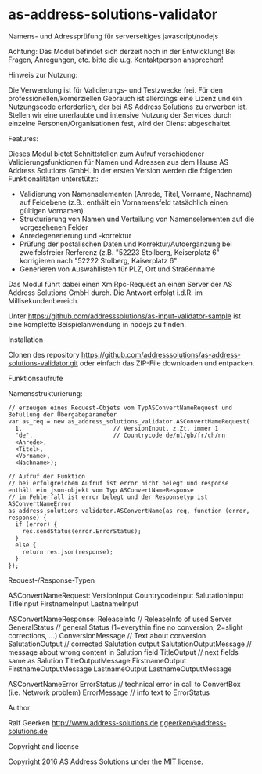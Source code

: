 # as-address-solutions-validator

Namens- und Adressprüfung für serverseitiges javascript/nodejs

Achtung: Das Modul befindet sich derzeit noch in der Entwicklung! Bei Fragen, Anregungen, etc. bitte die u.g. Kontaktperson ansprechen!

Hinweis zur Nutzung:

Die Verwendung ist für Validierungs- und Testzwecke frei. Für den professionellen/komerziellen Gebrauch ist allerdings eine Lizenz und ein Nutzungscode erforderlich, der bei AS Address Solutions zu erwerben ist. Stellen wir eine unerlaubte und intensive Nutzung der Services durch einzelne Personen/Organisationen fest, wird der Dienst abgeschaltet. 

Features:

Dieses Modul bietet Schnittstellen zum Aufruf verschiedener Validierungsfunktionen für Namen und Adressen aus dem Hause AS Address Solutions GmbH. In der ersten Version werden die folgenden Funktionalitäten unterstützt:
- Validierung von Namenselementen (Anrede, Titel, Vorname, Nachname) auf Feldebene (z.B.: enthält ein Vornamensfeld tatsächlich einen gültigen Vornamen)
- Strukturierung von Namen und Verteilung von Namenselementen auf die vorgesehenen Felder
- Anredegenerierung und -korrektur
- Prüfung der postalischen Daten und Korrektur/Autoergänzung bei zweifelsfreier Rerferenz (z.B. "52223 Stollberg, Keiserplatz 6" korrigieren nach "52222 Stolberg, Kaiserplatz 6"
- Generieren von Auswahllisten für PLZ, Ort und Straßenname

Das Modul führt dabei einen XmlRpc-Request an einen Server der AS Address Solutions GmbH durch. Die Antwort erfolgt i.d.R. im Millisekundenbereich.

Unter https://github.com/addresssolutions/as-input-validator-sample ist eine komplette Beispielanwendung in nodejs zu finden.

Installation

Clonen des repository https://github.com/addresssolutions/as-address-solutions-validator.git oder einfach das ZIP-File downloaden und entpacken.

Funktionsaufrufe

Namensstrukturierung:

    // erzeugen eines Request-Objets vom TypASConvertNameRequest und Befüllung der Übergabeparameter
    var as_req = new as_address_solutions_validator.ASConvertNameRequest(
      1,                          // VersionInput, z.Zt. immer 1
      "de",                       // Countrycode de/nl/gb/fr/ch/nn
      <Anrede>,
      <Titel>,
      <Vorname>,
      <Nachname>);

    // Aufruf der Funktion 
    // bei erfolgreichem Aufruf ist error nicht belegt und response enthält ein json-objekt vom Typ ASConvertNameResponse
    // im Fehlerfall ist error belegt und der Responsetyp ist ASConvertNameError
    as_address_solutions_validator.ASConvertName(as_req, function (error, response) {
      if (error) {
        res.sendStatus(error.ErrorStatus);
      }
      else {
        return res.json(response);
      }
    });
 
  Request-/Response-Typen
  
  ASConvertNameRequest:
    VersionInput
    CountrycodeInput
    SalutationInput
    TitleInput
    FirstnameInput
    LastnameInput
    
  ASConvertNameResponse:
    ReleaseInfo              // ReleaseInfo of used Server
    GeneralStatus            // general Status (1=everythin fine no conversion, 2=slight corrections, ...)
    ConversionMessage        // Text about conversion
    SalutationOutput         // corrected Salutation output
    SalutationOutputMessage  // message about wrong content in Salution field
    TitleOutput              // next fields same as Salution
    TitleOutputMessage
    FirstnameOutput
    FirstnameOutputMessage
    LastnameOutput
    LastnameOutputMessage
    
  ASConvertNameError
    ErrorStatus              // technical error in call to ConvertBox (i.e. Network problem)
    ErrorMessage             // info text to ErrorStatus


Author

Ralf Geerken
http://www.address-solutions.de
r.geerken@address-solutions.de

Copyright and license

Copyright 2016 AS Address Solutions under the MIT license.

